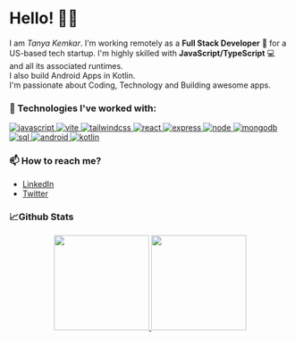 # Hello! 👋👋

I am _Tanya Kemkar_. I'm working remotely as a **Full Stack Developer** 🚀 for a US-based tech startup. I'm highly skilled with **JavaScript/TypeScript** 💻 and all its associated runtimes. <br/> I also build Android Apps in Kotlin. <br/> I'm passionate about Coding, Technology and Building awesome apps. 


### 🌟 Technologies I've worked with:
 <td>

  [ ![javascript][javascript-badge] ][javascript-link]
  [ ![vite][vite-badge] ][vite-link]
  [ ![tailwindcss][tailwind-css-badge] ][tailwind-css-link]
  [ ![react][react-badge] ][react-link]
  [ ![express][express-badge] ][express-link]
  [ ![node][node-badge] ][node-link]
  [ ![mongodb][mongodb-badge] ][mongodb-link]
  [ ![sql][sql-badge] ][sql-link]
  [ ![android][android-badge] ][android-link]
  [ ![kotlin][kotlin-badge] ][kotlin-link]

</td>

### 📫 How to reach me?

- [LinkedIn](https://www.linkedin.com/in/tanyakemkar/)
- [Twitter](https://twitter.com/kemkartanya)


### 📈Github Stats
<p align="center">
<a href="https://github.com/kemkartanya">
  <img height="170em" src="https://github-readme-stats-eight-theta.vercel.app/api?username=kemkartanya&show_icons=true&theme=algolia&include_all_commits=true&count_private=true"/>
  <img height="170em" src="https://github-readme-stats-eight-theta.vercel.app/api/top-langs/?username=kemkartanya&layout=compact&langs_count=8&theme=algolia"/>
</a>
</p>

<!-- TypeScript -->

[typescript-link]: https://typescriptlang.org/
[typescript-badge]: https://img.shields.io/badge/TypeScript-3178C6?logoColor=FFF&logo=typescript

<!-- JavaScript -->

[javascript-link]: [https://javascriptlang.org/](https://developer.mozilla.org/en-US/docs/Web/JavaScript)
[javascript-badge]: https://img.shields.io/badge/JavaScript-3178C6?logoColor=FFF&logo=javascript

<!-- Vite -->

[vite-link]: https://vitejs.dev/
[vite-badge]: https://img.shields.io/badge/Vite-B73BFE?logoColor=FFD62E&logo=vite

<!-- Next.js -->

[next.js-link]: https://nextjs.org/
[next.js-badge]: https://img.shields.io/badge/Next.js-000?logoColor=FFF&logo=next.js

<!-- React -->

[react-link]: https://reactjs.org/
[react-badge]: https://img.shields.io/badge/React.js-00D8FF?logoColor=20232A&logo=react


<!-- Tailwind CSS -->

[tailwind-css-link]: https://tailwindcss.com/
[tailwind-css-badge]: https://img.shields.io/badge/Tailwind_CSS-38BDF8?&logoColor=FFF&logo=tailwind-css

<!-- MongoDB -->

[mongodb-link]: https://mongodb.org/
[mongodb-badge]: https://img.shields.io/badge/mongodb-00D8FF?logoColor=20232A&logo=mongodb

<!-- SQL -->

[sql-link]: https://sql.org/
[sql-badge]: https://img.shields.io/badge/sql-00D8FF?logoColor=20232A&logo=sql

<!-- Express.js -->

[express-link]: https://expressjs.org/
[express-badge]: https://img.shields.io/badge/Express.js-00D8FF?logoColor=20232A&logo=express

<!-- Node.js -->

[node-link]: https://nodejs.org/
[node-badge]: https://img.shields.io/badge/Node.js-00D8FF?logoColor=20232A&logo=node

<!-- Android -->

[android-link]: https://android.org/
[android-badge]: https://img.shields.io/badge/Android-00D8FF?logoColor=20232A&logo=android

<!-- Kotlin -->

[kotlin-link]: https://kotlin.org/
[kotlin-badge]: https://img.shields.io/badge/Android.js-00D8FF?logoColor=20232A&logo=android
















